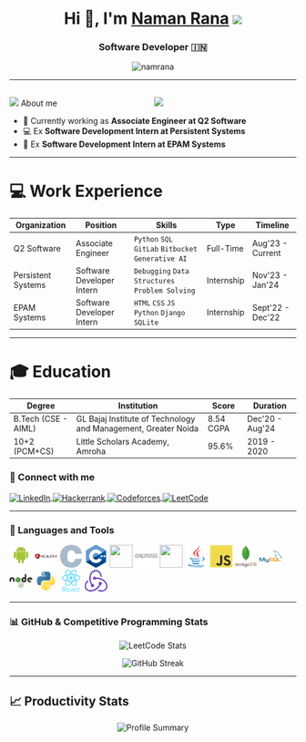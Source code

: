 <h1 align="center">
  Hi 👋, I'm 
  <a href="https://namrana.netlify.app/" target="_blank">Naman Rana</a>
  <img src="https://media.giphy.com/media/WUlplcMpOCEmTGBtBW/giphy.gif" width="30"/>
</h1>

<h3 align="center">Software Developer 🇮🇳</h3>

<p align="center">
  <img src="https://komarev.com/ghpvc/?username=namrana&label=Profile%20views&color=0e75b6&style=flat" 
       alt="namrana" height="25" width="160"/>
</p>

---

## <picture>
  <img src="https://github.com/7oSkaaa/7oSkaaa/blob/main/Images/about_me.gif?raw=true" width="50"/>
</picture> About me

<picture>
  <img align="right" src="https://github.com/7oSkaaa/7oSkaaa/blob/main/Images/Right_Side.gif?raw=true" width="250"/>
</picture>

- 💼 Currently working as **Associate Engineer at Q2 Software**  
- 💻 Ex **Software Development Intern at Persistent Systems**  
- 🌱 Ex **Software Development Intern at EPAM Systems**

---

# 💻 Work Experience

| Organization      | Position                | Skills | Type | Timeline |
|-------------------|--------------------------|--------|------|-----------|
| Q2 Software       | Associate Engineer       | `Python` `SQL` `GitLab` `Bitbucket` `Generative AI` | Full-Time | Aug'23 - Current |
| Persistent Systems| Software Developer Intern| `Debugging` `Data Structures` `Problem Solving` | Internship | Nov'23 - Jan'24 |
| EPAM Systems      | Software Developer Intern| `HTML` `CSS` `JS` `Python` `Django` `SQLite` | Internship | Sept'22 - Dec'22 |

---

# 🎓 Education

| Degree | Institution | Score | Duration |
|--------|--------------|--------|-----------|
| B.Tech (CSE - AIML) | GL Bajaj Institute of Technology and Management, Greater Noida | 8.54 CGPA | Dec'20 - Aug'24 |
| 10+2 (PCM+CS) | Little Scholars Academy, Amroha | 95.6% | 2019 - 2020 |

### 🤝 Connect with me

<p align="left">
  <a href="https://www.linkedin.com/in/naman-rana-065738228/" target="_blank">
    <img align="center" src="https://raw.githubusercontent.com/rahuldkjain/github-profile-readme-generator/master/src/images/icons/Social/linked-in-alt.svg" 
         alt="LinkedIn" height="30" width="40"/>
  </a>
  <a href="https://www.hackerrank.com/rananaman02" target="_blank">
    <img align="center" src="https://raw.githubusercontent.com/rahuldkjain/github-profile-readme-generator/master/src/images/icons/Social/hackerrank.svg" 
         alt="Hackerrank" height="30" width="40"/>
  </a>
  <a href="https://codeforces.com/profile/namrana" target="_blank">
    <img align="center" src="https://raw.githubusercontent.com/rahuldkjain/github-profile-readme-generator/master/src/images/icons/Social/codeforces.svg" 
         alt="Codeforces" height="30" width="40"/>
  </a>
  <a href="https://leetcode.com/namrana/" target="_blank">
    <img align="center" src="https://raw.githubusercontent.com/rahuldkjain/github-profile-readme-generator/master/src/images/icons/Social/leet-code.svg" 
         alt="LeetCode" height="30" width="40"/>
  </a>
</p>

---

### 🧰 Languages and Tools

<p align="left">
  <a href="https://developer.android.com" target="_blank"><img src="https://raw.githubusercontent.com/devicons/devicon/master/icons/android/android-original-wordmark.svg" width="40" height="40"/></a>
  <a href="https://angular.io" target="_blank"><img src="https://raw.githubusercontent.com/devicons/devicon/master/icons/angularjs/angularjs-original-wordmark.svg" width="40" height="40"/></a>
  <a href="https://www.cprogramming.com/" target="_blank"><img src="https://raw.githubusercontent.com/devicons/devicon/master/icons/c/c-original.svg" width="40" height="40"/></a>
  <a href="https://www.w3schools.com/cpp/" target="_blank"><img src="https://raw.githubusercontent.com/devicons/devicon/master/icons/cplusplus/cplusplus-original.svg" width="40" height="40"/></a>
  <a href="https://www.djangoproject.com/" target="_blank"><img src="https://cdn.worldvectorlogo.com/logos/django.svg" width="40" height="40"/></a>
  <a href="https://expressjs.com" target="_blank"><img src="https://raw.githubusercontent.com/devicons/devicon/master/icons/express/express-original-wordmark.svg" width="40" height="40"/></a>
  <a href="https://git-scm.com/" target="_blank"><img src="https://www.vectorlogo.zone/logos/git-scm/git-scm-icon.svg" width="40" height="40"/></a>
  <a href="https://www.java.com" target="_blank"><img src="https://raw.githubusercontent.com/devicons/devicon/master/icons/java/java-original.svg" width="40" height="40"/></a>
  <a href="https://developer.mozilla.org/en-US/docs/Web/JavaScript" target="_blank"><img src="https://raw.githubusercontent.com/devicons/devicon/master/icons/javascript/javascript-original.svg" width="40" height="40"/></a>
  <a href="https://www.mongodb.com/" target="_blank"><img src="https://raw.githubusercontent.com/devicons/devicon/master/icons/mongodb/mongodb-original-wordmark.svg" width="40" height="40"/></a>
  <a href="https://www.mysql.com/" target="_blank"><img src="https://raw.githubusercontent.com/devicons/devicon/master/icons/mysql/mysql-original-wordmark.svg" width="40" height="40"/></a>
  <a href="https://nodejs.org" target="_blank"><img src="https://raw.githubusercontent.com/devicons/devicon/master/icons/nodejs/nodejs-original-wordmark.svg" width="40" height="40"/></a>
  <a href="https://www.python.org" target="_blank"><img src="https://raw.githubusercontent.com/devicons/devicon/master/icons/python/python-original.svg" width="40" height="40"/></a>
  <a href="https://reactjs.org/" target="_blank"><img src="https://raw.githubusercontent.com/devicons/devicon/master/icons/react/react-original-wordmark.svg" width="40" height="40"/></a>
  <a href="https://redux.js.org" target="_blank"><img src="https://raw.githubusercontent.com/devicons/devicon/master/icons/redux/redux-original.svg" width="40" height="40"/></a>
</p>

---

### 📊 GitHub & Competitive Programming Stats

<div align="center">
  <img src="https://leetcard.jacoblin.cool/namrana?theme=light&font=Noto%20Sans%20Math" width="375" alt="LeetCode Stats"/>
</div>

<p align="center">
  <img src="https://github-readme-streak-stats.herokuapp.com/?user=namrana" alt="GitHub Streak"/>
</p>

---

## 📈 Productivity Stats

<div align="center">
  <img src="https://github-profile-summary-cards.vercel.app/api/cards/profile-details?username=namrana&theme=github" 
       alt="Profile Summary" width="795"/>
</div>
